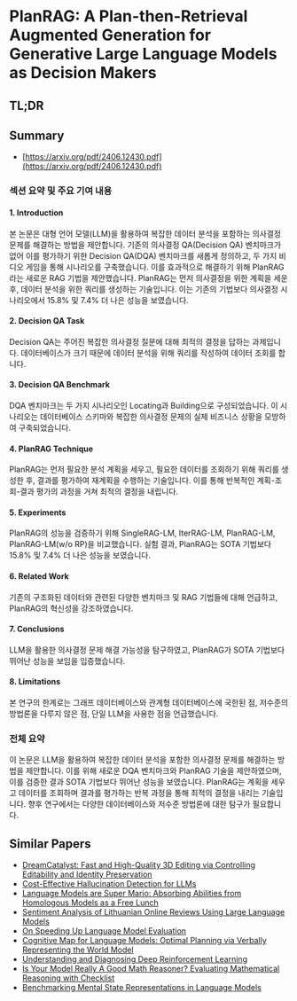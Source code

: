 # PlanRAG: A Plan-then-Retrieval Augmented Generation for Generative Large Language Models as Decision Makers
## TL;DR
## Summary
- [https://arxiv.org/pdf/2406.12430.pdf](https://arxiv.org/pdf/2406.12430.pdf)

### 섹션 요약 및 주요 기여 내용

#### 1. Introduction
본 논문은 대형 언어 모델(LLM)을 활용하여 복잡한 데이터 분석을 포함하는 의사결정 문제를 해결하는 방법을 제안합니다. 기존의 의사결정 QA(Decision QA) 벤치마크가 없어 이를 평가하기 위한 Decision QA(DQA) 벤치마크를 새롭게 정의하고, 두 가지 비디오 게임을 통해 시나리오를 구축했습니다. 이를 효과적으로 해결하기 위해 PlanRAG라는 새로운 RAG 기법을 제안했습니다. PlanRAG는 먼저 의사결정을 위한 계획을 세운 후, 데이터 분석을 위한 쿼리를 생성하는 기술입니다. 이는 기존의 기법보다 의사결정 시나리오에서 15.8% 및 7.4% 더 나은 성능을 보였습니다.

#### 2. Decision QA Task
Decision QA는 주어진 복잡한 의사결정 질문에 대해 최적의 결정을 답하는 과제입니다. 데이터베이스가 크기 때문에 데이터 분석을 위해 쿼리를 작성하여 데이터 조회를 합니다.

#### 3. Decision QA Benchmark
DQA 벤치마크는 두 가지 시나리오인 Locating과 Building으로 구성되었습니다. 이 시나리오는 데이터베이스 스키마와 복잡한 의사결정 문제의 실제 비즈니스 상황을 모방하여 구축되었습니다.

#### 4. PlanRAG Technique
PlanRAG는 먼저 필요한 분석 계획을 세우고, 필요한 데이터를 조회하기 위해 쿼리를 생성한 후, 결과를 평가하여 재계획을 수행하는 기술입니다. 이를 통해 반복적인 계획-조회-결과 평가의 과정을 거쳐 최적의 결정을 내립니다.

#### 5. Experiments
PlanRAG의 성능을 검증하기 위해 SingleRAG-LM, IterRAG-LM, PlanRAG-LM, PlanRAG-LM(w/o RP)을 비교했습니다. 실험 결과, PlanRAG는 SOTA 기법보다 15.8% 및 7.4% 더 나은 성능을 보였습니다.

#### 6. Related Work
기존의 구조화된 데이터와 관련된 다양한 벤치마크 및 RAG 기법들에 대해 언급하고, PlanRAG의 혁신성을 강조하였습니다.

#### 7. Conclusions
LLM을 활용한 의사결정 문제 해결 가능성을 탐구하였고, PlanRAG가 SOTA 기법보다 뛰어난 성능을 보임을 입증했습니다.

#### 8. Limitations
본 연구의 한계로는 그래프 데이터베이스와 관계형 데이터베이스에 국한된 점, 저수준의 방법론을 다루지 않은 점, 단일 LLM을 사용한 점을 언급했습니다.

### 전체 요약
이 논문은 LLM을 활용하여 복잡한 데이터 분석을 포함한 의사결정 문제를 해결하는 방법을 제안합니다. 이를 위해 새로운 DQA 벤치마크와 PlanRAG 기술을 제안하였으며, 이를 검증한 결과 SOTA 기법보다 뛰어난 성능을 보였습니다. PlanRAG는 계획을 세우고 데이터를 조회하며 결과를 평가하는 반복 과정을 통해 최적의 결정을 내리는 기술입니다. 향후 연구에서는 다양한 데이터베이스와 저수준 방법론에 대한 탐구가 필요합니다.

## Similar Papers
- [DreamCatalyst: Fast and High-Quality 3D Editing via Controlling Editability and Identity Preservation](2407.11394.md)
- [Cost-Effective Hallucination Detection for LLMs](2407.21424.md)
- [Language Models are Super Mario: Absorbing Abilities from Homologous Models as a Free Lunch](2311.03099.md)
- [Sentiment Analysis of Lithuanian Online Reviews Using Large Language Models](2407.19914.md)
- [On Speeding Up Language Model Evaluation](2407.06172.md)
- [Cognitive Map for Language Models: Optimal Planning via Verbally Representing the World Model](2406.15275.md)
- [Understanding and Diagnosing Deep Reinforcement Learning](2406.16979.md)
- [Is Your Model Really A Good Math Reasoner? Evaluating Mathematical Reasoning with Checklist](2407.08733.md)
- [Benchmarking Mental State Representations in Language Models](2406.17513.md)
